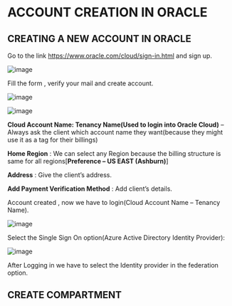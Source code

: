 # ACCOUNT CREATION IN ORACLE

## CREATING A NEW ACCOUNT IN ORACLE

Go to the link https://www.oracle.com/cloud/sign-in.html and sign up.

![image](https://github.com/user-attachments/assets/6146fc54-58d4-49d6-b3e2-d0f2f94bf906)

Fill the form , verify your mail and create account.

![image](https://github.com/user-attachments/assets/8e190f8c-99d8-4b3e-a031-80797b98ce2a)

![image](https://github.com/user-attachments/assets/8e7a74d7-e28a-47cc-b1bb-8370f86b42bd)


**Cloud Account Name: Tenancy Name(Used to login into Oracle Cloud)** – Always ask the client which account name they want(because they might use it as a tag for their billings)

**Home Region** : We can select any Region because the billing structure is same for all regions[**Preference – US EAST (Ashburn)**]

**Address** : Give the client’s address.

**Add Payment Verification Method** : Add client’s details.

Account created , now we have to login(Cloud Account Name – Tenancy Name).

![image](https://github.com/user-attachments/assets/32bf8cac-0689-4be3-a810-094a7b68ecbe)

Select the Single Sign On option(Azure Active Directory Identity Provider):

![image](https://github.com/user-attachments/assets/a289df33-a8bf-436a-b1d2-f6833a5d4b97)

After Logging in we have to select the Identity provider in the federation option.



## CREATE COMPARTMENT


### 
